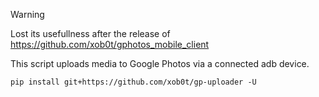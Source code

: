 > [!WARNING]
> Lost its usefullness after the release of https://github.com/xob0t/gphotos_mobile_client

This script uploads media to Google Photos via a connected adb device.

```
pip install git+https://github.com/xob0t/gp-uploader -U
```
